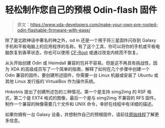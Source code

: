 # 轻松制作您自己的预根 Odin-flash 固件

> 原文：<https://www.xda-developers.com/make-your-own-pre-rooted-odin-flashable-firmware-with-ease/>

除了是北欧神话中著名的神之外，od in 还是一个用于将三星固件闪存到 Galaxy 手机和平板电脑上的应用程序的名称。有了这个工具，你可以将你的手机或平板电脑恢复到香草状态，你也可以使用 [CF-Root](http://www.xda-developers.com/android/chainfire-roots-the-google-nexus-5-with-cf-auto-root/) 或通过改变内核而不恢复。

从头开始创建 Odin 或 Heimdall 兼容的包并不容易。但是这不再具有挑战性，因为 XDA 的高级成员写了一个简单的指南，解释了如何在几个步骤中创建一个 Odin 兼容的固件。要创建所述固件，你需要一台 Linux 机器或安装了 Ubuntu 或其他 Linux 发行版的 VirtualBox 作为操作系统。

Hnkotnis 提出了创建所述包的三种情况。第一个是支持 simg2img 的 RSF 格式，第二个是 EXT4 格式的图像，最后一个是与 simg2img 不兼容的 RFS 固件。制作一个兼容的映像需要几个文件和 UNIX 命令，幸好在线程中有详细的描述。

如果你拥有一台 Galaxy 设备，并想制作自己的预根固件，请前往[原始线程](http://forum.xda-developers.com/showthread.php?t=2665283)了解更多信息。